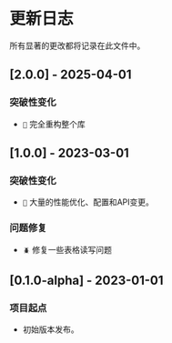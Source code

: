 # 更新日志

所有显著的更改都将记录在此文件中。

## [2.0.0] - 2025-04-01

### 突破性变化

- `🚀` 完全重构整个库

## [1.0.0] - 2023-03-01

### 突破性变化

- `🚀` 大量的性能优化、配置和API变更。

### 问题修复

- `🪲` 修复一些表格读写问题

## [0.1.0-alpha] - 2023-01-01

### 项目起点

- 初始版本发布。
